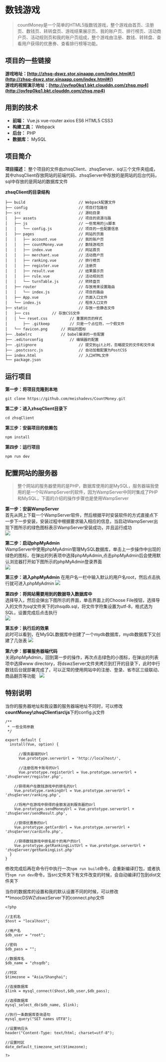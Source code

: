 # 数钱游戏
> countMoney是一个简单的HTML5版数钱游戏，整个游戏由首页、注册页、数钱页、转转盘页、游戏结果展示页、我的账户页、排行榜页、活动商户页、活动规则页和我的账户页组成，整个游戏由注册、数钱、转转盘、查看用户获得的优惠券、查看排行榜等功能。

## 项目的一些链接
**游戏地址：[http://zhsq-dswz.stor.sinaapp.com/index.html#/](http://zhsq-dswz.stor.sinaapp.com/index.html#/)**  
**游戏的视频演示地址：[http://ovfep0kq1.bkt.clouddn.com/zhsq.mp4](http://ovfep0kq1.bkt.clouddn.com/zhsq.mp4)**

## 用到的技术
- **前端：** Vue.js vue-router axios ES6 HTML5 CSS3
- **构建工具：** Webpack
- **后台：** PHP
- **数据库：** MySQL

## 项目简介
**项目描述：** 整个项目的文件由zhsqClient、zhsqServer、sql三个文件夹组成，其中zhsqClient存放网站的前端代码、zhsqServer中存放的是网站的后台代码，sql中存放的是网站的数据库文件

**zhsqClient的目录结构**

	├── build                        // Webpack配置文件                      
	├── config                       // 项目打包路径                        
	├── src       					 // 源码目录                                       
	│   ├── assets                   // 项目的资源马路                      
	│   ├── js                       // 一些常用的js脚本                           
	│   │   └── config.js            // 项目的一些配置信息                                   
	│   ├── pages                    // 网站的页面
	│   │   ├── account.vue          // 我的账户页 
	│   │   ├── countMoney.vue       // 数钱游戏页
	│   │   ├── index.vue            // 网站首页     
	│   │   ├── merchant.vue         // 活动商户页
	│   │   ├── ranking.vue          // 排行榜页
	│   │   ├── register.vue         // 注册页 
	│   │   ├── result.vue           // 结果展示页
	│   │   ├── rule.vue             // 活动规则页
	│   │ 	└── turnTable.js         // 转转盘页    
	│   ├── router                   // 存放用来设置路由
	│   │ 	└── index.js             // 项目的路由
	│   ├── App.vue                  // 页面入口文件
	│   └── index.js                 // 程序入口文件
	├── static                       // 存放一些静态文件
	│ 	├── css   		 // 存放CSS文件	
	│ 	│ └── reset.css          // 重置网页的样式
	│   	├── .gitkeep		 // 只是一个占位符，一个假文件
	│ 	└── favicon.png    	 // 网站的图标
	├── .babelrc			 // babel编译的一些配置
	├── .editorconfig    		 // 编辑器的配置
	├── .gitignore                   // 提交到git上时，忽略提交的文件和文件夹
	├── .postcssrc.js                // 自动加载配置为PostCSS  
	├── index.html                   // 入口HTML文件
	└── package.json    

## 运行项目

**第一步：将项目克隆到本地**  

	git clone https://github.com/meishadevs/CountMoney.git

**第二步：进入zhsqClient目录下**  
	
	cd zhsqClient

**第三步：安装项目的依赖包**

	npm install

**第四步：运行项目**
	
	npm run dev
	
## 配置网站的服务器
> 整个网站的服务器使用的是PHP，数据库使用的是MySQL，服务器端我使用的是一个叫WampServer的软件，因为WampServer中同时集成了PHP和MySQL，下面的介绍的操作步骤也是使用WampServer

**第一步：安装WampServer**  
首先从网上下载一个WampServer软件，然后根据平时安装软件的方式直接点下一步下一步安装，安装过程中根据要求输入相应的信息，当启动WampServer出现下图所示的绿色图标表示WampServer安装成功，并且运行成功  
![](icon.PNG)

**第二步：启动phpMyAdmin**  
WampServer中使用phpMyAdmin管理MySQL数据库，单击上一步操作中出现的绿色的图标，在弹出的列表项中选择phpMyAdmin,点击phpMyAdmin后会使用默认浏览器打开如下图所示的phpMyAdmin登录界面  
![](login.PNG)

**第三步：进入phpMyAdmin**
在用户名一栏中输入默认的用户名root，然后点击执行就可进入phpMyAdmin
![](http://oqdvwkahb.bkt.clouddn.com/database.PNG)

**第四步：将网站需要用到的数据导入数据库中**  
选择导入，然后会弹出下图所示的界面，单击界面上的Choose File按钮，选择导入的文件为sql文件夹下的zhsqdb.sql，将文件字符集设置为utf-8，格式选为SQL，设置完成后点击执行  
![](insert.PNG)

**第五步：执行后的效果**  
此时可以看到，在MySQL数据库中创建了一个mydb数据库，mydb数据库下又创建了几张表
![](table.PNG)

**第六步：部署服务器端代码**  
关闭phpMyAdmin，回到第一步的操作，再次点击绿色的小图标，在弹出的列表项中选择www directory，将dswzServer文件夹拷贝到打开的目录下，此时中行数钱后台就部署完成了，可以正常的使用网站中的注册、登录、省市区三级联动、商品翻页等功能  
![](folder.PNG)

## 特别说明
当你的服务器地址和我设置的服务器端地址不同时，可以修改**countMoney\zhsqClient\src\js**下的config.js文件

	/**
	 * 一些全局参数
	 */

	export default {
	  install(Vue, option) {

	      //服务器端的Url
	      Vue.prototype.serverUrl = 'http://localhost/',

	      //注册信用卡账号的Url
	      Vue.prototype.registerUrl = Vue.prototype.serverUrl + 'zhsqServer/register.php',

	    //获得用户在数钱游戏中的排名的Url
	    Vue.prototype.rankingUrl = Vue.prototype.serverUrl + 'zhsqServer/ranking.php',

	    //将用户在游戏中获得的金额发送到服务器的Url
	    Vue.prototype.sendMoneyUrl = Vue.prototype.serverUrl + 'zhsqServer/sendResult.php',

	    //获得优惠券的Url
	    Vue.prototype.getCardUrl = Vue.prototype.serverUrl + 'zhsqServer/cardinfo.php',

	    //获得数钱游戏中排名前十的用户的Url
	    Vue.prototype.getRankingListUrl = Vue.prototype.serverUrl + 'zhsqServer/getRankingList.php'
	  }
	}


修改完成后再在命令行中执行一次`npm run build`命令，会重新编译打包，或者执行`npm run dev`命令，当src文件夹下有文件改变的时候，会自动编译打包到dist文件夹下

当你的数据库的设置和我的默认设置不同的时候，可以修改**ImoocDSWZ\dswzServer下的connect.php文件

	<?php
	
	//主机名
	$host = "localhost";
	
	//用户名
	$db_user = "root";
	
	//密码
	$db_pass = "";
	
	//数据库名 
	$db_name = "zhsqdb";
	
	//时区 
	$timezone = "Asia/Shanghai";
	
	//连接数据库
	$link = mysql_connect($host,$db_user,$db_pass);
	
	//选择数据库
	mysql_select_db($db_name, $link);
	
	//执行一条数据库查询语句
	mysql_query("SET names UTF8");
	
	//设置响应头
	header("Content-Type: text/html; charset=utf-8");
	
	//设置时区 
	date_default_timezone_set($timezone);
	
	?>
